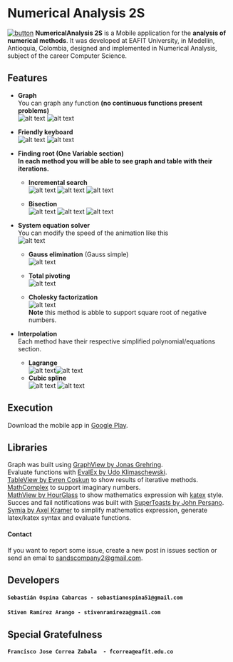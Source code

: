 # Numerical Analysis 2S
[![button](https://2.bp.blogspot.com/-Ozib_ysz5Xc/Wy8g51A6b2I/AAAAAAAAEq4/BdGn5-6ILgsCUhQ6i0HQpBopHCzR69CQgCLcBGAs/s1600/home.png)](https://play.google.com/store/apps/details?id=com.sands.aplication.numeric)
**NumericalAnalysis 2S** is a Mobile application for the **analysis of numerical methods**. It was developed at EAFIT University, in Medellín, Antioquia, Colombia, designed and implemented in Numerical Analysis, subject of the career Computer Science.

## Features

- **Graph**<br />
  You can graph any function **(no continuous functions present problems)**<br />
  ![alt text](https://3.bp.blogspot.com/-HuVfzGJ2huY/Wy_j3ZANZ2I/AAAAAAAAEr8/QYkwNpKXX0k35vqzuufJEYVQXzJRBCPZQCLcBGAs/s400/Screenshot_2018-06-24-13-11-12-901_com.example.sacrew.numericov4.png)  ![alt text](https://3.bp.blogspot.com/-rzxp9y0eZAA/Wy_j3cLLQmI/AAAAAAAAEsA/VgLmv0jWMOkFfLYpbprCVJTPM62xePeqwCLcBGAs/s400/Screenshot_2018-06-24-13-15-49-059_com.example.sacrew.numericov4.png)


- **Friendly keyboard** <br />
  ![alt text](https://4.bp.blogspot.com/-gm7xaUZL2AE/Wy_j3RTlWMI/AAAAAAAAEsE/JI5HDg8nLvwNEKSdVGAhMNH2ae0xpEdeQCLcBGAs/s400/Screenshot_2018-06-24-13-15-42-795_com.example.sacrew.numericov4.png)  ![alt text](https://2.bp.blogspot.com/-GwEVrBkl5tk/Wy_j3_L7ShI/AAAAAAAAEsI/BnclnyFALuAo8G62nnaOcKeLc9DvasL7ACLcBGAs/s400/Screenshot_2018-06-24-13-16-00-526_com.example.sacrew.numericov4.png)
 
- **Finding root (One Variable section)**<br />
  **In each method you will be able to see graph and table with their iterations.**<br />
  - **Incremental search** <br />
    ![alt text](https://2.bp.blogspot.com/-qg3DTMgWoaE/Wy_qE1i7oVI/AAAAAAAAEs0/x2PLeUXASYAlE-vd_GuyUV4nTIbWiLypACLcBGAs/s400/Screenshot_2018-06-24-13-50-49-785_com.example.sacrew.numericov4.png)  ![alt text](https://4.bp.blogspot.com/-R1sypqdsN_w/Wy_qExwgtNI/AAAAAAAAEsw/LvyjDp4Hs4MU29aTALzgjqg-pqc0KkS-ACLcBGAs/s400/Screenshot_2018-06-24-13-50-52-362_com.example.sacrew.numericov4.png) ![alt text](https://2.bp.blogspot.com/-tjbQLCxsFeU/Wy_qE14a9hI/AAAAAAAAEs4/dLXhaKNSUV08vsRC_CZa_KX_ur-4Dcm_gCLcBGAs/s400/Screenshot_2018-06-24-13-50-57-543_com.example.sacrew.numericov4.png)
    
  - **Bisection** <br />
    ![alt text](https://3.bp.blogspot.com/-gaqaNSDepo8/Wy_qF-ViOSI/AAAAAAAAEs8/o-84jtCHZW8DC30e4nTlJF8pRkDVJQbiwCLcBGAs/s400/Screenshot_2018-06-24-13-55-02-847_com.example.sacrew.numericov4.png)  ![alt text](https://3.bp.blogspot.com/-V9t_zPj9ENY/Wy_qGmaPq5I/AAAAAAAAEtI/1EHke-91XqU03EVG7cSCByYMK3mipLK9QCLcBGAs/s400/Screenshot_2018-06-24-13-55-17-908_com.example.sacrew.numericov4.png)  ![alt text](https://3.bp.blogspot.com/-eOYbgvSJQww/Wy_qGP_fx3I/AAAAAAAAEtA/QYEgIy6T7ZsUH2YK4-xXqM7-oUXHth1TgCLcBGAs/s400/Screenshot_2018-06-24-13-55-06-859_com.example.sacrew.numericov4.png)
    
- **System equation solver** <br />
    You can modify the speed of the animation like this <br />
   ![alt text](https://2.bp.blogspot.com/-017PklU-FJI/WzAQXYvPfzI/AAAAAAAAEuM/Z_1MqrBeGAAVnEApaJZhnopCF13oxs5eACLcBGAs/s400/ezgif.com-video-to-gif.gif)
 
   - **Gauss elimination** (Gauss simple) <br /> ![alt text](https://3.bp.blogspot.com/-FcZQBYOLwkU/W0VR7go7ZeI/AAAAAAAAE1U/DYHtfHKKdbwDv03xha1Y3tCAg83b2-cdwCLcBGAs/s400/ezgif.com-video-to-gif.gif)

  - **Total pivoting** <br />![alt text](https://2.bp.blogspot.com/-VwsajFhsy08/W0VNLajWLvI/AAAAAAAAE0I/a5GipZBsIjwbZ6cS6Q2EDteDMIMf50oogCLcBGAs/s400/ezgif.com-video-to-gif%2B%25282%2529.gif)
  - **Cholesky factorization** <br />![alt text](https://4.bp.blogspot.com/-dKO6TEOUvew/W0VP1L3UIZI/AAAAAAAAE04/M96c-iCR20EQPy2rk2bwSzXIo8RCnCe4ACLcBGAs/s400/ezgif.com-video-to-gif%2B%25286%2529.gif)
  <br /> **Note** this method is abble to support square root of negative numbers.
  
- **Interpolation** <br />
  Each method have their respective simplified polynomial/equations section.
    - **Lagrange** <br /> ![alt text](https://3.bp.blogspot.com/-lo4jK2U-xwk/W0VYtStJH8I/AAAAAAAAE10/aX9jItVpX4IG52CvxdtjMipcOIAT8Ke6wCLcBGAs/s400/Screenshot_2018-07-10-19-56-03-963_com.example.sacrew.numericov4.png)![alt text](https://1.bp.blogspot.com/-ot2WdLrHSMI/W0VYteKb7bI/AAAAAAAAE1w/modool0msH09btfvnEmB74_AihRpfXTWQCLcBGAs/s400/Screenshot_2018-07-10-19-56-30-281_com.example.sacrew.numericov4.png)
    - **Cubic spline** <br /> ![alt text](https://4.bp.blogspot.com/-QlThJ99V13A/W0VYvHw8jzI/AAAAAAAAE2M/oZrFbFHa0dkji0ObYUbinN6jdqMt4NDugCLcBGAs/s400/Screenshot_2018-07-10-20-06-19-522_com.example.sacrew.numericov4.png) ![alt text](https://4.bp.blogspot.com/-Y7fw3r9v6K0/W0VYvV4Zd5I/AAAAAAAAE2Q/EIxHZ7cUWak6TFYHmi4fOFVNmE97PrJZQCLcBGAs/s400/Screenshot_2018-07-10-20-06-23-140_com.example.sacrew.numericov4.png)
## Execution
Download the mobile app in [Google Play](https://play.google.com/store/apps/details?id=com.sands.aplication.numeric).

## Libraries
Graph was built using [GraphView by Jonas Grehring](http://www.android-graphview.org/).<br />
Evaluate functions with [EvalEx by Udo Klimaschewski](https://github.com/uklimaschewski/EvalEx). <br />
[TableView by Evren Coşkun](https://github.com/evrencoskun/TableView) to show results of iterative methods. <br />
[MathComplex](http://commons.apache.org/proper/commons-math/javadocs/api-3.6/org/apache/commons/math3/complex/Complex.html) to support imaginary numbers.<br />
[MathView by HourGlass](https://github.com/lingarajsankaravelu/Katex) to show mathematics expression wih [katex](https://github.com/Khan/KaTeX) style. <br />
Succes and fail notifications was built with [SuperToasts by John Persano](https://github.com/JohnPersano/SuperToasts). <br />
[Symja by Axel Kramer](https://github.com/axkr/symja_android_library) to simplify mathematics expression, generate latex/katex syntax and evaluate functions.


#### Contact
  If you want to report some issue, create a new post in issues section or send an emal to sandscompany2@gmail.com.
  
## Developers

#### `Sebastián Ospina Cabarcas - sebastianospina51@gmail.com`
#### `Stiven Ramírez Arango - stivenramireza@gmail.com`


## Special Gratefulness
#### `Francisco Jose Correa Zabala  - fcorrea@eafit.edu.co`
